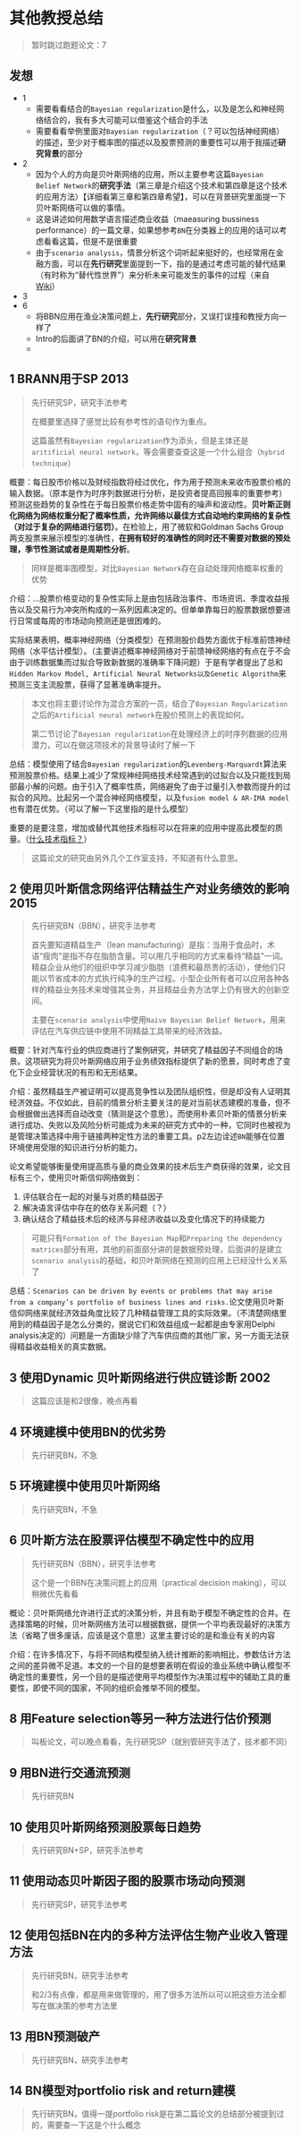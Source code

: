 # 其他教授总结

> 暂时跳过跑题论文：7

## 发想

- 1
  - 需要看看结合的`Bayesian regularization`是什么，以及是怎么和神经网络结合的，我有多大可能可以借鉴这个结合的手法
  - 需要看看举例里面对`Bayesian regularization`（？可以包括神经网络）的描述，至少对于概率图的描述以及股票预测的重要性可以用于我描述**研究背景**的部分
- 2
  - 因为个人的方向是贝叶斯网络的应用，所以主要参考这篇`Bayesian Belief Network`的**研究手法**（第三章是介绍这个技术和第四章是这个技术的应用方法）【详细看第三章和第四章希望】，可以在背景研究里面提一下贝叶斯网络可以做的事情。
  - 这是讲述如何用数学语言描述商业收益（maeasuring bussiness performance）的一篇文章，如果想参考`BN`在分类器上的应用的话可以考虑看看这篇，但是不是很重要
  - 由于`scenario analysis`，情景分析这个词听起来挺好的，也经常用在金融方面，可以在**先行研究**里面提到一下，指的是通过考虑可能的替代结果（有时称为“替代性世界”）来分析未来可能发生的事件的过程（来自[Wiki](https://en.wikipedia.org/wiki/Scenario_analysis)）
- 3
- 6
  - 将BBN应用在渔业决策问题上，**先行研究**部分，又误打误撞和教授方向一样了
  - Intro的后面讲了BN的介绍，可以用在**研究背景**
  - 

## 1 BRANN用于SP 2013

> 先行研究SP，研究手法参考
>
> 在概要里选择了感觉比较有参考性的语句作为重点。
>
> 这篇虽然有`Bayesian regularization`作为添头，但是主体还是`aritificial neural network`，等会需要查查这是一个什么组合（`hybrid technique`）

概要：每日股市价格以及财经指数将经过优化，作为用于预测未来收市股票价格的输入数据。（原本是作为时序列数据进行分析，是投资者提高回报率的重要参考）预测这些趋势的复杂性在于每日股票价格走势中固有的噪声和波动性。**贝叶斯正则化网络为网络权重分配了概率性质，允许网络以最佳方式自动地约束网络的复杂性（对过于复杂的网络进行惩罚）**。在检验上，用了微软和Goldman Sachs Group两支股票来展示模型的准确性，**在拥有较好的准确性的同时还不需要对数据的预处理，季节性测试或者是周期性分析**。

> 同样是概率图模型，对比`Bayesian Network`存在自动处理网络概率权重的优势

介绍：...股票价格变动的复杂性实际上是由包括政治事件、市场资讯、季度收益报告以及交易行为冲突所构成的一系列因素决定的。但单单靠每日的股票数据想要进行日常或每周的市场动向预测还是很困难的。

实际结果表明，概率神经网络（分类模型）在预测股价趋势方面优于标准前馈神经网络（水平估计模型）。（主要讲述概率神经网络对于前馈神经网络的有点在于不会由于训练数据集而过拟合导致新数据的准确率下降问题）于是有学者提出了总和`Hidden Markov Model, Artificial Neural Networks以及Genetic Algorithm`来预测三支主流股票，获得了显著准确率提升。

> 本文也将主要讨论作为混合方案的一员，结合了`Bayesian Regularization`之后的`Artificial neural network`在股价预测上的表现如何。
>
> 第二节讨论了`Bayesian regularization`在处理经济上的时序列数据的应用潜力，可以在做这项技术的背景导读时了解一下

总结：模型使用了结合`Bayesian regularization`的`Levenberg-Marquardt`算法来预测股票价格。结果上减少了常规神经网络技术经常遇到的过拟合以及只能找到局部最小解的问题。由于引入了概率性质，网络避免了由于过量引入参数而提升的过拟合的风险。比起另一个混合神经网络模型，以及`fusion model & AR-IMA model`也有潜在优势。（可以了解一下这里指的是什么模型）

重要的是要注意，增加或替代其他技术指标可以在将来的应用中提高此模型的质量。（<u>什么技术指标？</u>）

> 这篇论文的研究由另外几个工作室支持，不知道有什么意思。

## 2 使用贝叶斯信念网络评估精益生产对业务绩效的影响 2015

> 先行研究BN（BBN），研究手法参考
>
> 首先要知道精益生产（lean manufacturing）是指：当用于食品时，术语“瘦肉”是指不存在脂肪含量。可以用几乎相同的方式来看待“精益”一词。精益企业从他们的组织中学习减少脂肪（浪费和最昂贵的活动），使他们只能以节省成本的方式执行纯净的生产过程。小型企业所有者可以应用各种各样的精益业务技术来增强其业务，并且精益业务方法学上仍有很大的创新空间。
>
> 主要在`scenario analysis`中使用`Naive Bayesian Belief Network`，用来评估在汽车供应链中使用不同精益工具带来的经济效益。

概要：针对汽车行业的供应商进行了案例研究，并研究了精益因子不同组合的场景。这项研究为将贝叶斯网络应用于业务绩效指标提供了新的愿景，同时考虑了变化下企业经营状况的有形和无形结果。

介绍：虽然精益生产被证明可以提高竞争性以及团队组织性，但是却没有人证明其经济效益。不仅如此，目前的情景分析主要关注的是对当前状态建模的准备，但不会根据做出选择而自动改变（猜测是这个意思）。而使用朴素贝叶斯的情景分析来进行成功、失败以及风险分析可能成为未来的研究方式中的一种，它同时也被视为是管理决策选择中用于链接两种定性方法的重要工具。p2左边诠述`BN`能够在位置环境使用受限的知识进行分析的能力。

论文希望能够衡量使用提高质与量的商业效果的技术后生产商获得的效果，论文目标有三个，使用贝叶斯信仰网络做到：

1. 评估联合在一起的对量与对质的精益因子
2. 解决语言评估中存在的依存关系问题（？）
3. 确认结合了精益技术后的经济与非经济收益以及变化情况下的持续能力

> 可能只有`Formation of the Bayesian Map`和`Preparing the dependency matrices`部分有用，其他的前面部分讲的是数据预处理，后面讲的是建立`scenario analysis`的基础，和贝叶斯网络在预测的应用上已经没什么关系了

总结：`Scenarios can be driven by events or problems that may arise
from a company’s portfolio of business lines and risks.`论文使用贝叶斯信仰网络来就经济效益角度比较了几种精益管理工具的实际效果。（不清楚网络里用到的精益因子是怎么分类的，据说它们和效益组成一起都是由专家用Delphi analysis决定的）问题是一方面缺少除了汽车供应商的其他厂家，另一方面无法获得精益收益相关的真实数据。

## 3 使用Dynamic 贝叶斯网络进行供应链诊断 2002

> 这篇应该是和2很像，晚点再看

## 4 环境建模中使用BN的优劣势

> 先行研究BN，不急

## 5 环境建模中使用贝叶斯网络

> 先行研究BN，不急

## 6 贝叶斯方法在股票评估模型不确定性中的应用

> 先行研究BN（BBN），研究手法参考
>
> 这个是一个BBN在决策问题上的应用（practical decision making），可以稍微优先看看

概论：贝叶斯网络允许进行正式的决策分析，并且有助于模型不确定性的合并。在选择策略的时候，贝叶斯网络方法可以根据数据，提供一个平均表现最好的决策方法（省略了很多废话，应该是这个意思）这里主要讨论的是和渔业有关的内容

介绍：在许多情况下，与将不同结构模型纳入统计推断的影响相比，参数估计方法之间的差异微不足道。本文的一个目的是想要表明在假设的渔业系统中确认模型不确定性的重要性，另一个目的是描述使用平均模型作为决策过程中的辅助工具的重要性，即使不同的国家，不同的组织会推举不同的模型。

## 8 用Feature selection等另一种方法进行估价预测

> 叫板论文，可以晚点看看，先行研究SP（就别管研究手法了，技术都不同）



## 9 用BN进行交通流预测

> 先行研究BN



## 10 使用贝叶斯网络预测股票每日趋势

> 先行研究BN+SP，研究手法参考



## 11 使用动态贝叶斯因子图的股票市场动向预测

> 先行研究SP，研究手法参考



## 12 使用包括BN在内的多种方法评估生物产业收入管理方法

> 先行研究BN，研究手法参考
>
> 和2/3有点像，都是用来做管理的，用了很多方法所以可以把这些方法全都写在做决策的参考方法里



## 13 用BN预测破产

> 先行研究BN，研究手法参考



## 14 BN模型对portfolio risk and return建模

> 先行研究BN，值得一提portfolio risk是在第二篇论文的总结部分被提到过的，需要查一下这是个什么概念